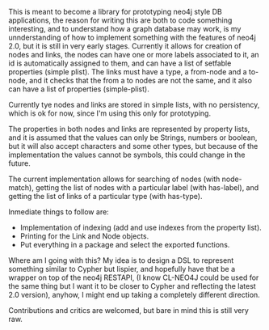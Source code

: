 This is meant to become a library for prototyping neo4j style DB applications, the reason for writing this are both to code something interesting, and to understand how a graph database may work, is my unnderstanding of how to implement something with the features of neo4j 2.0, but it is still in very early stages. Currently it allows for creation of nodes and links, the nodes can have one or more labels associated to it, an id is automatically assigned to them, and can have a list of setfable properties (simple plist). The links must have a type, a from-node and a to-node, and it checks that the from a to nodes are not the same, and it also can have a list of properties (simple-plist).

Currently tye nodes and links are stored in simple lists, with no persistency, which is ok for now, since I'm using this only for prototyping.

The properties in both nodes and links are represented by property lists, and it is assumed that the values can only be Strings, numbers or boolean, but it will also accept characters and some other types, but because of the implementation the values cannot be symbols, this could change in the future.

The current implementation allows for searching of nodes (with node-match), getting the list of nodes with a particular label (with has-label), and getting the list of links of a particular type (with has-type).

Inmediate things to follow are:
- Implementation of indexing (add and use indexes from the property list).
- Printing for the Link and Node objects.
- Put everything in a package and select the exported functions.

Where am I going with this? My idea is to design a DSL to represent something similar to Cypher but lispier, and hopefully have that be a wrapper on top of the neo4j RESTAPI, (I know CL-NEO4J could be used for the same thing but I want it to be closer to Cypher and reflecting the latest 2.0 version), anyhow, I might end up taking a completely different direction.

Contributions and critics are welcomed, but bare in mind this is still very raw.